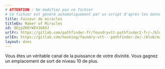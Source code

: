 ```yaml
---
# ATTENTION : Ne modifiez pas ce fichier
# Ce fichier est généré automatiquement par un script d'après les données du module Foundry VTT officiel et de sa traduction
title: Faiseur de miracles
titleEn: Maker of Miracles
id: QDjpZKOrWIV1G8XJ
urlFr: https://gitlab.com/pathfinder-fr/foundryvtt-pathfinder2-fr/-/blob/master/data/feats/QDjpZKOrWIV1G8XJ.htm
urlEn: https://gitlab.com/hooking/foundry-vtt---pathfinder-2e/-/blob/master/packs/data/feats.db/maker-of-miracles.json
layout: dons
---
```

Vous êtes un véritable canal de la puissance de votre divinité. Vous gagnez un emplacement de sort de niveau 10 de plus.
